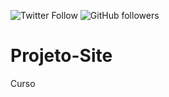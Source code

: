 ![Twitter Follow](https://img.shields.io/twitter/follow/kahkadiniz?label=Seguir&style=social)
![GitHub followers](https://img.shields.io/github/followers/KatarinaDiniz?label=Seguir&style=social)
# Projeto-Site
 Curso
